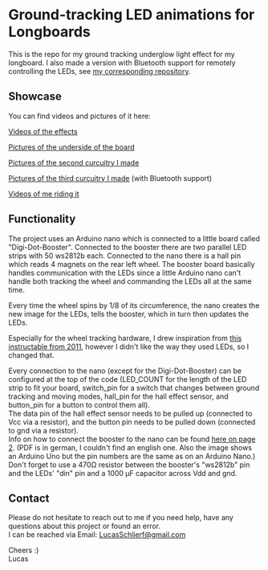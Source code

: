# Ground-tracking LED animations for Longboards

This is the repo for my ground tracking underglow light effect for my longboard. I also made a version with Bluetooth support for remotely controlling the LEDs, see [my corresponding repository](https://github.com/LSchlierf/Glowboard-Bluetooth).

## Showcase

You can find videos and pictures of it here:

[Videos of the effects](https://imgur.com/gallery/86cq9q0)

[Pictures of the underside of the board](https://imgur.com/gallery/5WJpUBA)

[Pictures of the second curcuitry I made](https://imgur.com/gallery/PAADjVJ)

[Pictures of the third curcuitry I made](https://imgur.com/gallery/vMbaO5J) (with Bluetooth support)

[Videos of me riding it](https://imgur.com/gallery/xfXjWVt)

## Functionality

The project uses an Arduino nano which is connected to a little board called "Digi-Dot-Booster".
Connected to the booster there are two parallel LED strips with 50 ws2812b each.
Connected to the nano there is a hall pin which reads 4 magnets on the rear left wheel.
The booster board basically handles communication with the LEDs since a little Arduino nano can't handle both tracking the wheel and commanding the LEDs all at the same time.

Every time the wheel spins by 1/8 of its circumference, the nano creates the new image for the LEDs, tells the booster, which in turn then updates the LEDs.

Especially for the wheel tracking hardware, I drew inspiration from [this instructable from 2011](https://www.instructables.com/Ground-Tracking-LED-Longboard-Mod/), however I didn't like the way they used LEDs, so I changed that.

Every connection to the nano (except for the Digi-Dot-Booster) can be configured at the top of the code (LED_COUNT for the length of the LED strip to fit your board, switch_pin for a switch that changes between ground tracking and moving modes, hall_pin for the hall effect sensor, and button_pin for a button to control them all).  
The data pin of the hall effect sensor needs to be pulled up (connected to Vcc via a resistor), and the button pin needs to be pulled down (connected to gnd via a resistor).  
Info on how to connect the booster to the nano can be found [here on page 2](https://www.led-genial.de/mediafiles/Sonstiges/digi-dot-booster.pdf).
(PDF is in german, I couldn't find an english one. Also the image shows an Arduino Uno but the pin numbers are the same as on an Arduino Nano.)  
Don't forget to use a 470Ω resistor between the booster's "ws2812b" pin and the LEDs' "din" pin and a 1000 μF capacitor across Vdd and gnd.

## Contact

Please do not hesitate to reach out to me if you need help, have any questions about this project or found an error.  
I can be reached via Email: [LucasSchlierf@gmail.com](mailto:LucasSchlierf@gmail.com)

Cheers :)  
Lucas
